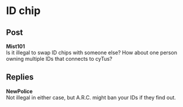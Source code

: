# ID chip
## Post
**Mist101**<br>
Is it illegal to swap ID chips with someone else? How about one person owning multiple IDs that connects to cyTus?<br>

## Replies
**NewPolice**<br>
Not illegal in either case, but A.R.C. might ban your IDs if they find out.

